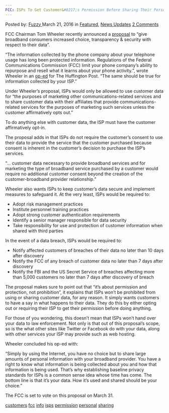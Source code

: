 ```yaml
---
FCC: ISPs To Get Customer&#8217;s Permission Before Sharing Their Personal Info
---
```

<article class="post-listing post-13536 post type-post status-publish format-standard has-post-thumbnail hentry  tag-customers tag-fcc tag-isps tag-permission tag-personal tag-sharing">
    <div class="post-inner">
        <span>Posted by: <a href="https://www.deepdotweb.com/author/fuzzy/" title="">Fuzzy </a></span>
    <span>March 21, 2016</span>
    <span>in <a href="https://www.deepdotweb.com/category/deepdot-news/" rel="category tag">Featured</a>, <a href="https://www.deepdotweb.com/category/news-updates/" rel="category tag">News Updates</a></span>
    <span><a href="https://www.deepdotweb.com/2016/03/21/fcc-wants-isps-get-customers-permission-sharing-personal-info/#comments">2 Comments</a></span>
    </p>
    <div class="clear"></div>
    <div class="entry">
    <p>FCC Chairman Tom Wheeler recently announced a <a href="https://transition.fcc.gov/Daily_Releases/Daily_Business/2016/db0310/DOC-338159A1.pdf">proposal</a> to “give broadband consumers increased choice, transparency &amp; security with respect to their data”.</p>
    <p>“The information collected by the phone company about your telephone usage has long been protected information. Regulations of the Federal Communications Commission (FCC) limit your phone company&#8217;s ability to repurpose and resell what it learns about your phone activity.”, wrote Wheeler in an <a href="http://www.huffingtonpost.com/entry/its-your-data-protect-online-privacy_b_9428484.html">op-ed</a> for The Huffington Post. “The same should be true for information collected by your ISP.”</p>
    <p>Under Wheeler&#8217;s proposal, ISPs would only be allowed to use customer data for “the purposes of marketing other communications-related services and to share customer data with their affiliates that provide communications-related services for the purposes of marketing such services unless the customer affirmatively opts out.”</p>
    <p>To do anything else with customer data, the ISP must have the customer affirmatively opt-in.</p>
    <p>The proposal adds in that ISPs do not require the customer&#8217;s consent to use their data to provide the service that the customer purchased because consent is inherent in the customer&#8217;s decision to purchase the ISP&#8217;s services.</p>
    <p>“&#8230; customer data necessary to provide broadband services and for marketing the type of broadband service purchased by a customer would require no additional customer consent beyond the creation of the customer-broadband provider relationship.”</p>
    <p>Wheeler also wants ISPs to keep customer&#8217;s data secure and implement measures to safeguard it. At the very least, ISPs would be required to:</p>
    <ul>
    <li>Adopt risk management practices</li>
    <li>Institute personnel training practices</li>
    <li>Adopt strong customer authentication requirements</li>
    <li>Identify a senior manager responsible for data security</li>
    <li>Take responsibility for use and protection of customer information when shared with third parties</li>
    </ul>
    <p>In the event of a data breach, ISPs would be required to:</p>
    <ul>
    <li>Notify affected customers of breaches of their data no later than 10 days after discovery</li>
    <li>Notify the FCC of any breach of customer data no later than 7 days after discovery</li>
    <li>Notify the FBI and the US Secret Service of breaches affecting more than 5,000 customers no later than 7 days after discovery of breach</li>
    </ul>
    <p>The proposal makes sure to point out that “it’s about permission and protection, not prohibition”, it explains that ISPs won&#8217;t be prohibited from using or sharing customer data, for any reason. It simply wants customers to have a say in what happens to their data. They do this by either opting out or requiring their ISP to get their permission before doing anything.</p>
    <p>For those of you wondering, this doesn&#8217;t mean that ISPs won&#8217;t hand over your data to law enforcement. Not only is that out of this proposal&#8217;s scope, so is the what other sites like Twitter or Facebook do with your data, along with other services your ISP may provide such as web hosting.</p>
    <p>Wheeler concluded his op-ed with:</p>
    <p>“Simply by using the Internet, you have no choice but to share large amounts of personal information with your broadband provider. You have a right to know what information is being collected about you and how that information is being used. That&#8217;s why establishing baseline privacy standards for ISPs is a common sense idea whose time has come. The bottom line is that it&#8217;s your data. How it&#8217;s used and shared should be your choice.”</p>
    <p>The FCC is set to vote on this proposal on March 31.</p>
    </div>
    <a href="https://www.deepdotweb.com/tag/customers/" rel="tag">customers</a> <a href="https://www.deepdotweb.com/tag/fcc/" rel="tag">fcc</a> <a href="https://www.deepdotweb.com/tag/info/" rel="tag">info</a> <a href="https://www.deepdotweb.com/tag/isps/" rel="tag">isps</a> <a href="https://www.deepdotweb.com/tag/permission/" rel="tag">permission</a> <a href="https://www.deepdotweb.com/tag/personal/" rel="tag">personal</a> <a href="https://www.deepdotweb.com/tag/sharing/" rel="tag">sharing</a></span> <span style="display:none" class="updated">2016-03-21</span>
    <div style="display:none" class="vcard author" itemprop="author" itemscope itemtype="http://schema.org/Person"><strong class="fn" itemprop="name"><a href="https://www.deepdotweb.com/author/fuzzy/" title="Posts by Fuzzy" rel="author">Fuzzy</a></strong></div>
    </div>
</article>

